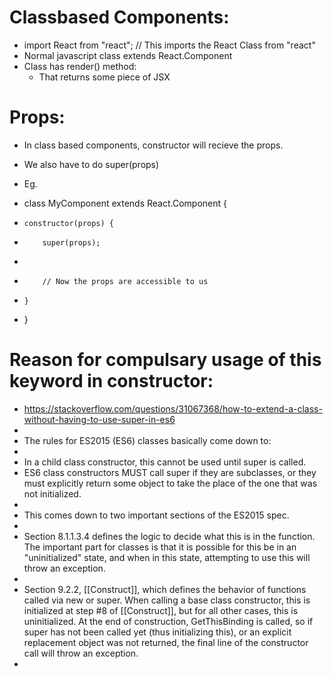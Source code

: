 # Classbased Components:
- import React from "react"; // This imports the React Class from "react"
- Normal javascript class extends React.Component
- Class has render() method:
    - That returns some piece of JSX

# Props:
- In class based components, constructor will recieve the props.
- We also have to do super(props)
- Eg.

- class MyComponent extends React.Component {
-     constructor(props) {
-         super(props);
- 
-         // Now the props are accessible to us
-     }
- }

# Reason for compulsary usage of this keyword in constructor:
- https://stackoverflow.com/questions/31067368/how-to-extend-a-class-without-having-to-use-super-in-es6
- 
- The rules for ES2015 (ES6) classes basically come down to:
- 
- In a child class constructor, this cannot be used until super is called.
- ES6 class constructors MUST call super if they are subclasses, or they must explicitly return some object to take the place of the one that was not initialized.
- 
- This comes down to two important sections of the ES2015 spec.
- 
- Section 8.1.1.3.4 defines the logic to decide what this is in the function. The important part for classes is that it is possible for this be in an "uninitialized" state, and when in this state, attempting to use this will throw an exception.
- 
- Section 9.2.2, [[Construct]], which defines the behavior of functions called via new or super. When calling a base class constructor, this is initialized at step #8 of [[Construct]], but for all other cases, this is uninitialized. At the end of construction, GetThisBinding is called, so if super has not been called yet (thus initializing this), or an explicit replacement object was not returned, the final line of the constructor call will throw an exception.
- 
